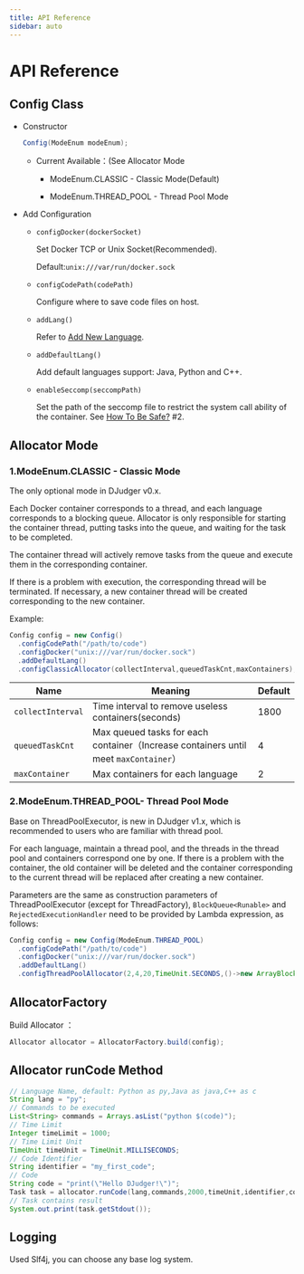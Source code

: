 ```yaml
---
title: API Reference
sidebar: auto
---
```

# API Reference

## Config Class

* Constructor

  ```java
  Config(ModeEnum modeEnum);
  ```

  * Current Available：(See Allocator Mode

    * ModeEnum.CLASSIC - Classic Mode(Default)

    * ModeEnum.THREAD_POOL - Thread Pool Mode

* Add Configuration

  * `configDocker(dockerSocket)`

    Set Docker TCP or Unix Socket(Recommended).

    Default:`unix:///var/run/docker.sock`

  * `configCodePath(codePath)`

    Configure where to save code files on host.

  * `addLang()`

    Refer to [Add New Language](add-new-language.md).

  * `addDefaultLang()`

    Add default languages support: Java, Python and C++.

  * `enableSeccomp(seccompPath)`

    Set the path of the seccomp file to restrict the system call ability of the container. See [How To Be Safe?](how-to-be-safe.md) #2.

## Allocator Mode

### 1.ModeEnum.CLASSIC -  Classic Mode

The only optional mode in DJudger v0.x.

Each Docker container corresponds to a thread, and each language corresponds to a blocking queue. Allocator is only responsible for starting the container thread, putting tasks into the queue, and waiting for the task to be completed.

The container thread will actively remove tasks from the queue and execute them in the corresponding container.

If there is a problem with execution, the corresponding thread will be terminated. If necessary, a new container thread will be created corresponding to the new container.

Example:

```java
Config config = new Config()
  .configCodePath("/path/to/code")
  .configDocker("unix:///var/run/docker.sock")
  .addDefaultLang()
  .configClassicAllocator(collectInterval,queuedTaskCnt,maxContainers);
```

| Name              | Meaning                                                      | Default |
| ----------------- | ------------------------------------------------------------ | ------- |
| `collectInterval` | Time interval to remove useless containers(seconds)          | 1800    |
| `queuedTaskCnt`   | Max queued tasks for each container（Increase containers until meet `maxContainer`） | 4       |
| `maxContainer`    | Max containers for each language                             | 2       |

### 2.ModeEnum.THREAD_POOL- Thread Pool Mode

Base on ThreadPoolExecutor, is new in DJudger v1.x, which is recommended to users who are familiar with thread pool.

For each language, maintain a thread pool, and the threads in the thread pool and containers correspond one by one. If there is a problem with the container, the old container will be deleted and the container corresponding to the current thread will be replaced after creating a new container.

Parameters are the same as construction parameters of ThreadPoolExecutor (except for ThreadFactory), `BlockQueue<Runable>` and `RejectedExecutionHandler` need to be provided by Lambda expression, as follows:

```java
Config config = new Config(ModeEnum.THREAD_POOL)
  .configCodePath("/path/to/code")
  .configDocker("unix:///var/run/docker.sock")
  .addDefaultLang()
  .configThreadPoolAllocator(2,4,20,TimeUnit.SECONDS,()->new ArrayBlockingQueue<>(10),ThreadPoolExecutor.CallerRunsPolicy::new);
```

## AllocatorFactory

Build Allocator ：

```java
Allocator allocator = AllocatorFactory.build(config);
```

## Allocator runCode Method 

```java
// Language Name, default: Python as py,Java as java,C++ as c
String lang = "py"; 
// Commands to be executed
List<String> commands = Arrays.asList("python $(code)");
// Time Limit
Integer timeLimit = 1000;
// Time Limit Unit
TimeUnit timeUnit = TimeUnit.MILLISECONDS;
// Code Identifier
String identifier = "my_first_code";
// Code
String code = "print(\"Hello DJudger!\")";
Task task = allocator.runCode(lang,commands,2000,timeUnit,identifier,code);
// Task contains result
System.out.print(task.getStdout());
```

## Logging

Used Slf4j, you can choose any base log system.

